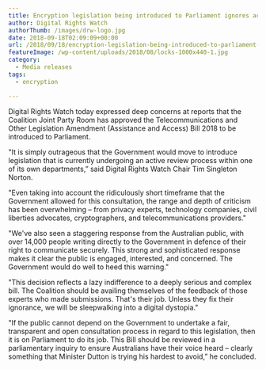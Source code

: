 ```yaml
---
title: Encryption legislation being introduced to Parliament ignores active consultation
author: Digital Rights Watch
authorThumb: /images/drw-logo.jpg
date: 2018-09-18T02:09:09+00:00
url: /2018/09/18/encryption-legislation-being-introduced-to-parliament-ignores-active-consultation/
featureImage: /wp-content/uploads/2018/08/locks-1000x440-1.jpg
category:
  - Media releases
tags:
  - encryption

---
```

Digital Rights Watch today expressed deep concerns at reports that the Coalition Joint Party Room has approved the Telecommunications and Other Legislation Amendment (Assistance and Access) Bill 2018 to be introduced to Parliament.

"It is simply outrageous that the Government would move to introduce legislation that is currently undergoing an active review process within one of its own departments,&#8221; said Digital Rights Watch Chair Tim Singleton Norton.


"Even taking into account the ridiculously short timeframe that the Government allowed for this consultation, the range and depth of criticism has been overwhelming – from privacy experts, technology companies, civil liberties advocates, cryptographers, and telecommunications providers."


"We've also seen a staggering response from the Australian public, with over 14,000 people writing directly to the Government in defence of their right to communicate securely. This strong and sophisticated response makes it clear the public is engaged, interested, and concerned. The Government would do well to heed this warning."


"This decision reflects a lazy indifference to a deeply serious and complex bill. The Coalition should be availing themselves of the feedback of those experts who made submissions. That's their job. Unless they fix their ignorance, we will be sleepwalking into a digital dystopia."


"If the public cannot depend on the Government to undertake a fair, transparent and open consultation process in regard to this legislation, then it is on Parliament to do its job. This Bill should be reviewed in a parliamentary inquiry to ensure Australians have their voice heard &#8211; clearly something that Minister Dutton is trying his hardest to avoid,&#8221; he concluded.
